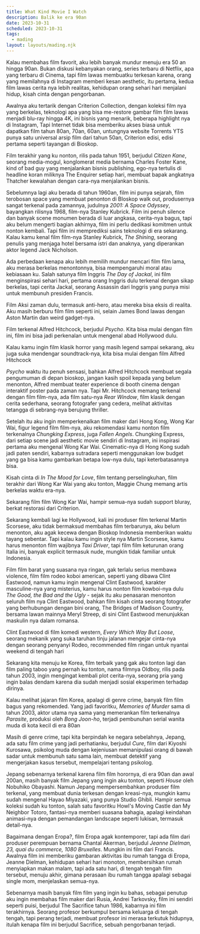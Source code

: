 ```yaml
---
title: What Kind Movie I Watch
description: Balik ke era 90an
date: 2023-10-31
scheduled: 2023-10-31
tags:
  - mading
layout: layouts/mading.njk
---
```


Kalau membahas film favorit, aku lebih banyak mundur menuju era 50 an hingga 90an. Bukan diskusi kebanyakan orang, series terbaru di Netflix, apa yang terbaru di Cinema, tapi film lawas membuatku terkesan karena, orang yang memilahnya di Instagram memberi kesan aesthetic, itu pertama, kedua film lawas cerita nya lebih realitas, kehidupan orang sehari hari menjalani hidup, kisah cinta dengan pengorbanan.

Awalnya aku tertarik dengan Criterion Collection, dengan koleksi film nya yang berkelas, teknologi apa yang bisa me-restore gambar film film lawas menjadi blu-ray hingga 4K, ini bisnis yang menarik, beberapa highlight nya di Instagram, Tapi Internet tidak bisa memberiku akses biasa untuk dapatkan film tahun 80an, 70an, 60an, untungnya website Torrents YTS punya satu universal arsip film dari tahun 50an, Criterion edisi, edisi pertama seperti tayangan di Bioskop.

Film terakhir yang ku nonton, rilis pada tahun 1951, berjudul *Citizen Kane*, seorang media-mogul, konglomerat media bernama Charles Foster Kane, kind of bad guy yang menjalankan bisnis publishing, ego-nya tertulis di headline koran miliknya The Enquirer setiap hari, membuat bapak angkatnya Thatcher kewalahan dengan cara-nya menjalankan bisnis.

Sebelumnya lagi aku berada di tahun 1960an, film ini punya sejarah, film terobosan space yang membuat penonton di BIoskop walk out, produsernya sangat terkenal pada zamannya, judulnya *2001: A Space Odyssey*, bayangkan rilisnya 1968, film-nya Stanley Kubrick. Film ini penuh silence dan banyak scene monumen berada di luar angkasa, cerita-nya bagus, tapi aku belum mengerti bagian akhirnya, film ini perlu dedikasi komitmen untuk nonton kembali. Tapi film ini memprediksi sains teknologi di era sekarang. Kalau kamu kenal film film-nya Stanley Kubrick, *The Shining*, seorang penulis yang menjaga hotel bersama istri dan anaknya, yang diperankan aktor legend Jack Nicholson.

Ada perbedaan kenapa aku lebih memilih mundur mencari film film lama, aku merasa berkelas menontonnya, bisa mempengaruhi moral atau kebiasaan ku. Salah satunya film Inggris *The Day of Jackal*, ini film menginspirasi sehari hari, pertama orang Inggris dulu terkenal dengan sikap berkelas, tapi cerita Jackal, seorang Assassin dari Inggris yang punya misi untuk membunuh presiden Francis.

Film Aksi zaman dulu, termasuk anti-hero, atau mereka bisa eksis di realita. Aku masih berburu film film seperti ini, selain James Bond lawas dengan Aston Martin dan weird gadget-nya.

Film terkenal Alfred Hitchcock, berjudul *Psycho*. Kita bisa mulai dengan film ini, film ini bisa jadi perkenalan untuk mengenal abad Hollywood dulu.

Kalau kamu ingin film klasik horror yang masih legend sampai sekarang, aku juga suka mendengar soundtrack-nya, kita bisa mulai dengan film Alfred Hitchcock

*Psycho* waktu itu penuh sensasi, bahkan Alfred Hitchcock membuat segala pengumuman di depan bioskop, jangan kasih spoil kepada yang belum menonton, Alfred membuat teater experience di booth cinema dengan interaktif poster pada zaman nya. Tapi Mr. Hitchcock memang terkenal dengan film film-nya, ada film satu-nya *Rear Window*, film klasik dengan cerita sederhana, seorang fotografer yang cedera, melihat aktivitas tetangga di sebrang-nya berujung thriller.

Setelah itu aku ingin memperkenalkan film maker dari Hong Kong, Wong Kar Wai, figur legend film film-nya, aku rekomendasi kamu nonton film terkenalnya *Chungking Express*, juga *Fallen Angels*. Chungking Express, dari setiap scene jadi aesthetic movie sendiri di Instagram, ini inspirasi pertama aku mengenal Wong Kar Wai. Cinematic-nya di Hong Kong sudah jadi paten sendiri, kabarnya sutradara seperti menggunakan low budget yang ga bisa kamu gambarkan betapa low-nya dulu, tapi keterbatasannya bisa.

Kisah cinta di *In The Mood for Love*, film tentang perselingkuhan, film terakhir dari Wong Kar Wai yang aku tonton, Maggie Chung memang artis berkelas waktu era-nya.

Sekarang film film Wong Kar Wai, hampir semua-nya sudah support bluray, berkat restorasi dari Criterion.

Sekarang kembali lagi ke Hollywood, kali ini produser film terkenal Martin Scorsese, aku tidak bermaksud membahas film terbarunya, aku belum menonton, aku agak kecewa dengan Bioskop Indonesia memberikan waktu tayang sebentar. Tapi kalau kamu ingin style nya Martin Scorsese, kamu harus menonton film wajibnya *Taxi Driver*, tapi film film keturunan orang Italia ini, banyak explicit termasuk nude, mungkin tidak familiar untuk Indonesia.

Film film barat yang suasana nya ringan, gak terlalu serius membawa violence, film film rodeo koboi american, seperti yang dibawa Clint Eastwood, namun kamu ingin mengenal Clint Eastwood, karakter masculine-nya yang misterius, kamu harus nonton film kowboi-nya dulu *The Good, the Bad and the Ugly* - sejak itu aku penasaran menonton seluruh film nya Clint Eastwood, bahkan film kisah cinta seorang fotografer yang berhubungan dengan bini orang, The Bridges of Madison Country, bersama lawan mainnya Meryl Streep, di sini Clint Eastwood menunjukkan maskulin nya dalam romansa.

Clint Eastwood di film komedi western, *Every Which Way But Loose*, seorang mekanik yang suka taruhan tinju jalanan mengejar cinta-nya dengan seorang penyanyi Rodeo, recommended film ringan untuk nyantai weekend di tengah hari

Sekarang kita menuju ke Korea, film terbaik yang gak aku tonton lagi dan film paling taboo yang pernah ku tonton, nama filmnya Oldboy, rilis pada tahun 2003, ingin mengingat kembali plot cerita-nya, seorang pria yang ingin balas dendam karena dia sudah menjadi sosial eksperimen terhadap dirinya.

Kalau melihat jajaran film Korea, apalagi di genre crime, banyak film film bagus yang rekomended. Yang jadi favoritku, *Memories of Murder* sama di tahun 2003, aktor utama nya sama yang memerankan film terkenalnya *Parasite*, produksi oleh *Bong Joon-ho*, terjadi pembunuhan serial wanita muda di kota kecil di era 80an

Masih di genre crime, tapi kita berpindah ke negara sebelahnya, Jepang, ada satu film crime yang jadi perhatianku, berjudul *Cure*, film dari Kiyoshi Kurosawa, psikolog muda dengan kejeniusan memanipulasi orang di bawah sadar untuk membunuh satu sama lain, membuat detektif yang mengerjakan kasus tersebut, mempelajari tentang psikolog.

Jepang sebenarnya terkenal karena film film horornya, di era 90an dan awal 200an, masih banyak film Jepang yang ingin aku tonton, seperti *House* oleh Nobuhiko Obayashi. Namun Jepang mempersembahkan produser film terkenal, yang membuat dunia terkesan dengan kreasi-nya, mungkin kamu sudah mengenal Hayao Miyazaki, yang punya Studio Ghibli. Hampir semua koleksi sudah ku tonton, salah satu favoritku Howl's Moving Castle dan My Neighbor Totoro, fantasi-nya memberi suasana bahagia, apalagi keindahan animasi-nya dengan pemandangan landscape seperti lukisan, termasuk detail-nya.

Bagaimana dengan Eropa?, film Eropa agak kontemporer, tapi ada film dari produser perempuan bernama Chantal Akerman, berjudul *Jeanne Dielman, 23, quai du commerce, 1080 Bruxelles*. Mungkin ini film dari Francis. Awalnya film ini memberiku gambaran aktivitas ibu rumah tangga di Eropa, Jeanne Dielman, kehidupan sehari hari monoton, membersihkan rumah menyiapkan makan malam, tapi ada satu hari, di tengah tengah film tersebut, menuju akhir, gimana perasaan ibu rumah tangga apalagi sebagai single mom, menjelaskan semua-nya.

Sebenarnya masih banyak film film yang ingin ku bahas, sebagai penutup aku ingin membahas film maker dari Rusia, Andrei Tarkovsky, film ini sendiri seperti puisi, berjudul The Sacrifice tahun 1986, kabarnya ini film terakhirnya. Seorang profesor berkumpul bersama keluarga di tengah tengah, tapi perang terjadi, membuat profesor ini merasa terkutuk hidupnya, itulah kenapa film ini berjudul Sacrifice, sebuah pengorbanan terjadi.





